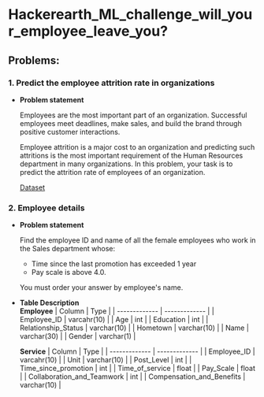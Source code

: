 # Hackerearth_ML_challenge_will_your_employee_leave_you?
## Problems:

### 1. Predict the employee attrition rate in organizations

   - **Problem statement**
   
       Employees are the most important part of an organization. Successful employees meet deadlines, make sales, and build the brand through positive customer interactions.</br>
       
       Employee attrition is a major cost to an organization and predicting such attritions is the most important requirement of the Human Resources department in many organizations. In this problem, your task is to predict the attrition rate of employees of an organization.</br>
       
       [Dataset](https://www.kaggle.com/webman19/hacker-earth-will-your-employees-leave-you)  
       
### 2. Employee details

   - **Problem statement**
   
       Find the employee ID and name of all the female employees who work in the Sales department whose:</br>
        - Time since the last promotion has exceeded 1 year
        - Pay scale is above 4.0.</br>
        
       You must order your answer by employee's name.</br>
       
   - **Table Description**</br>
             **Employee**
     | Column  | Type |
     | ------------- | ------------- |
     | Employee_ID  | varcahr(10)  |
     | Age  | int  |
     | Education | int |
     | Relationship_Status | varchar(10) |
     | Hometown | varchar(10) |
     | Name | varchar(30) |
     | Gender | varchar(1) |
     
     **Service**
     | Column  | Type |
     | ------------- | ------------- |
     | Employee_ID  | varcahr(10)  |
     | Unit  | varchar(10)  |
     | Post_Level | int |
     | Time_since_promotion | int |
     | Time_of_service | float |
     | Pay_Scale | float |
     | Collaboration_and_Teamwork	 | int |
     | Compensation_and_Benefits | varchar(10) |
